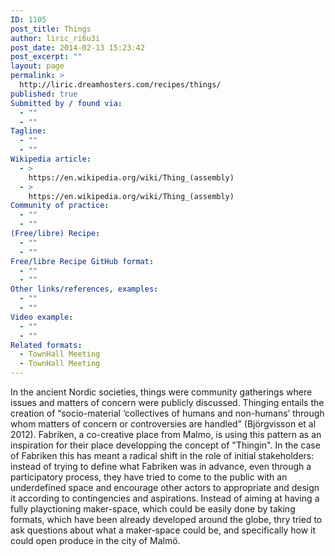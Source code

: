 ```yaml
---
ID: 1105
post_title: Things
author: liric_ri6u3i
post_date: 2014-02-13 15:23:42
post_excerpt: ""
layout: page
permalink: >
  http://liric.dreamhosters.com/recipes/things/
published: true
Submitted by / found via:
  - ""
  - ""
Tagline:
  - ""
  - ""
Wikipedia article:
  - >
    https://en.wikipedia.org/wiki/Thing_(assembly)
  - >
    https://en.wikipedia.org/wiki/Thing_(assembly)
Community of practice:
  - ""
  - ""
(Free/libre) Recipe:
  - ""
  - ""
Free/libre Recipe GitHub format:
  - ""
  - ""
Other links/references, examples:
  - ""
  - ""
Video example:
  - ""
  - ""
Related formats:
  - TownHall Meeting
  - TownHall Meeting
---
```

In the ancient Nordic societies, things were community gatherings where issues and matters of concern were publicly discussed. Thinging entails the creation of “socio-material ‘collectives of humans and non-humans’ through whom matters of 
concern or controversies are handled” (Björgvisson et al 2012). Fabriken, a co-creative place from Malmo, is using this pattern as an inspiration for their place developping the concept of "Thingin". In the case of Fabriken this has meant a radical shift in the role of initial stakeholders: instead of trying to define what Fabriken was in advance, even through a participatory  process, they have tried to come to the public with an underdefined space and encourage other actors to appropriate and design it according to contingencies and aspirations. Instead of aiming at having a fully playctioning maker-space, which could be easily done  by taking formats, which have been already developed around the globe, thry tried to ask questions about what a maker-space could be, and specifically how it could open produce in the city of Malmö.